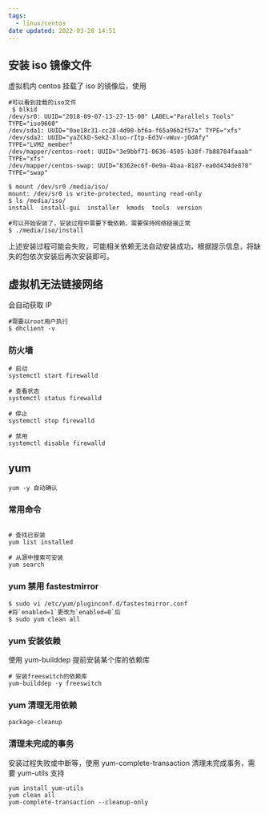 ```yaml
---
tags:
  - linux/centos
date updated: 2022-03-28 14:51
---
```


## 安装 iso 镜像文件

虚拟机内 centos 挂载了 iso 的镜像后，使用

```shell
#可以看到挂载的iso文件
 $ blkid
/dev/sr0: UUID="2018-09-07-13-27-15-00" LABEL="Parallels Tools" TYPE="iso9660"
/dev/sda1: UUID="0ae18c31-cc28-4d90-bf6a-f65a96b2f57a" TYPE="xfs"
/dev/sda2: UUID="yaZCkD-Sek2-Xluo-rItp-Ed3V-vWuv-jOdAfy" TYPE="LVM2_member"
/dev/mapper/centos-root: UUID="3e9bbf71-0636-4505-b38f-7b88784faaab" TYPE="xfs"
/dev/mapper/centos-swap: UUID="8362ec6f-0e9a-4baa-8187-ea0d434de878" TYPE="swap"

$ mount /dev/sr0 /media/iso/
mount: /dev/sr0 is write-protected, mounting read-only
$ ls /media/iso/
install  install-gui  installer  kmods  tools  version

#可以开始安装了，安装过程中需要下载依赖，需要保持网络链接正常
$ ./media/iso/install
```

上述安装过程可能会失败，可能相关依赖无法自动安装成功，根据提示信息，将缺失的包依次安装后再次安装即可。

## 虚拟机无法链接网络

会自动获取 IP

```shell
#需要以root用户执行
$ dhclient -v
```

### 防火墙

```shell
# 启动
systemctl start firewalld

# 查看状态
systemctl status firewalld

# 停止
systemctl stop firewalld

# 禁用
systemctl disable firewalld
```

## yum

```ad-tip
yum -y 自动确认
```

### 常用命令

```shell

# 查找已安装
yum list installed

# 从源中搜索可安装
yum search
```

### yum 禁用 fastestmirror

```shell
$ sudo vi /etc/yum/pluginconf.d/fastestmirror.conf
#将`enabled=1`更改为`enabled=0`后
$ sudo yum clean all
```

### yum 安装依赖

使用 yum-builddep 提前安装某个库的依赖库

```shell
# 安装freeswitch的依赖库
yum-builddep -y freeswitch
```

### yum 清理无用依赖

```shell
package-cleanup
```

### 清理未完成的事务

安装过程失败或中断等，使用 yum-complete-transaction 清理未完成事务，需要 yum-utils 支持

```shell
yum install yum-utils
yum clean all
yum-complete-transaction --cleanup-only
```
